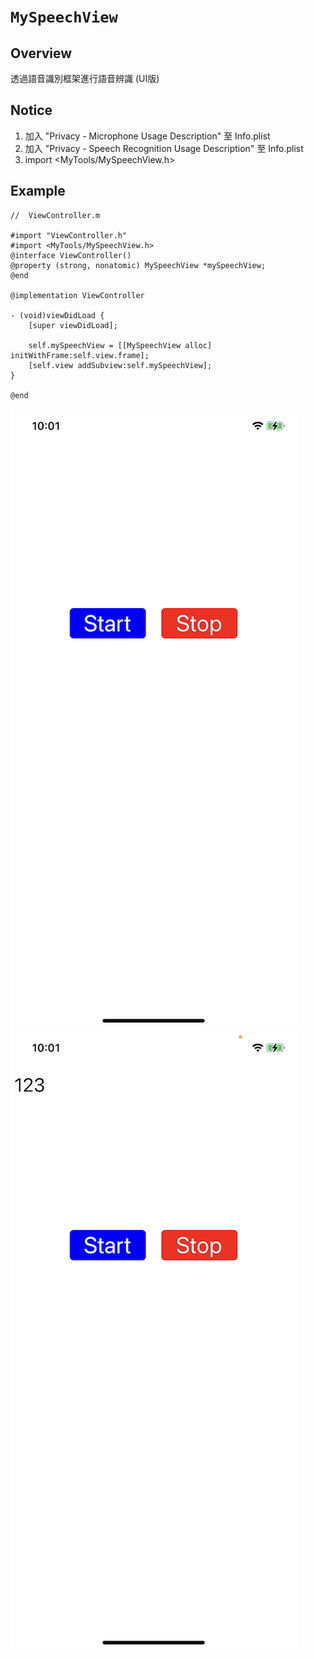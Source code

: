 # ```MySpeechView```

## Overview
透過語音識別框架進行語音辨識 (UI版)

## Notice
1. 加入 "Privacy - Microphone Usage Description" 至 Info.plist
2. 加入 "Privacy - Speech Recognition Usage Description" 至 Info.plist
3. import <MyTools/MySpeechView.h>

## Example
```objectivec=
//  ViewController.m

#import "ViewController.h"
#import <MyTools/MySpeechView.h>
@interface ViewController()
@property (strong, nonatomic) MySpeechView *mySpeechView;
@end

@implementation ViewController

- (void)viewDidLoad {
    [super viewDidLoad];
    
    self.mySpeechView = [[MySpeechView alloc] initWithFrame:self.view.frame];
    [self.view addSubview:self.mySpeechView];
}

@end
```

![](./MySpeechView1.png)
![](./MySpeechView2.png)
